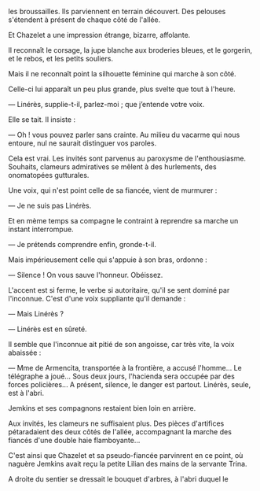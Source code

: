 les broussailles. Ils parviennent en terrain découvert. Des pelouses s'étendent à présent de chaque côté de l'allée.

Et Chazelet a une impression étrange, bizarre, affolante.

Il reconnaît le corsage, la jupe blanche aux broderies bleues, et le gorgerin, et le rebos, et les petits souliers.

Mais il ne reconnaît point la silhouette féminine qui marche à son côté.

Celle-ci lui apparaît un peu plus grande, plus svelte que tout à l'heure.

— Linérès, supplie-t-il, parlez-moi ; que j’entende votre voix.

Elle se tait. Il insiste :

— Oh ! vous pouvez parler sans crainte. Au milieu du vacarme qui nous
entoure, nul ne saurait distinguer vos paroles.

Cela est vrai. Les invités sont parvenus au paroxysme de l'enthousiasme.
Souhaits, clameurs admiratives se mêlent à des hurlements, des onomatopées gutturales.

Une voix, qui n'est point celle de sa fiancée, vient de murmurer :

— Je ne suis pas Linérès.

Et en mème temps sa compagne le contraint à reprendre sa marche un instant interrompue.

— Je prétends comprendre enfin, gronde-t-il.

Mais impérieusement celle qui s'appuie à son bras, ordonne :

— Silence ! On vous sauve l'honneur. Obéissez.

L'accent est si ferme, le verbe si autoritaire, qu'il se sent dominé par l'inconnue. C'est d'une voix suppliante qu'il demande :

— Mais Linérès ?

— Linérès est en sûreté.

Il semble que l'inconnue ait pitié de son angoisse, car très vite, la voix
abaissée :

— Mme de Armencita, transportée à la frontière, a accusé l'homme... Le
télégraphe a joué... Sous deux jours, l'hacienda sera occupée par des forces
policières... A présent, silence, le danger est partout. Linérès, seule, est à l'abri.

Jemkins et ses compagnons restaient bien loin en arrière.

Aux invités, les clameurs ne suffisaient plus. Des pièces d'artifices pétaradaient des deux côtés de l'allée, accompagnant la marche des fiancés d'une double haie flamboyante...

C'est ainsi que Chazelet et sa pseudo-fiancée parvinrent en ce point, où
naguère Jemkins avait reçu la petite Lilian des mains de la servante Trina.

A droite du sentier se dressait le bouquet d'arbres, à l'abri duquel le
